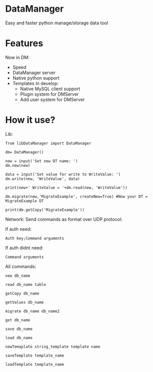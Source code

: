 # DataManager
Easy and faster python manage/storage data tool

# Features
Now in DM:
- Speed
- DataManager server
- Native python support
- Templates
In develop:
  - Native MySQL client support
  - Plugin system for DMServer
  - Add user system for DMServer

# How it use?
Lib:

    from libDataManager import DataManager
    
    dm= DataManager()

    new = input('Set new DT name: ')
    dm.new(new)

    data = input('Set value for write to WriteValue: ')
    dm.write(new, 'WriteValue', data)

    print(new+' WriteValue = '+dm.read(new, 'WriteValue'))

    dm.migrate(new,'MigrateExample', createNew=True) #Now your DT = MigrateExample DT

    print(dm.getCopy('MigrateExample'))
    
Network:
  Send commands as format over UDP protocol:
  
  If auth need:
  
    Auth key;Command arguments
    
  If auth didnt need:
  
    Command arguments
  All commands:
  
    new db_name
    
    read db_name table
    
    getCopy db_name
    
    getValues db_name
    
    migrate db_name db_name2
    
    get db_name
    
    save db_name
    
    load db_name
    
    newTemaplate string_template template name
    
    saveTemplate template_name
    
    loadTemplate template_name

